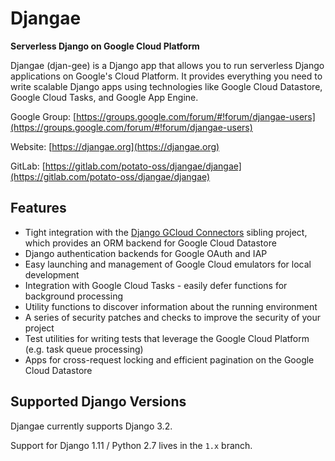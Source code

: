 # Djangae

**Serverless Django on Google Cloud Platform**

Djangae (djan-gee) is a Django app that allows you to run serverless Django applications on Google's Cloud Platform. It provides
everything you need to write scalable Django apps using technologies like Google Cloud Datastore, Google Cloud Tasks, and Google App Engine.

Google Group: [https://groups.google.com/forum/#!forum/djangae-users](https://groups.google.com/forum/#!forum/djangae-users)

Website: [https://djangae.org](https://djangae.org)

GitLab: [https://gitlab.com/potato-oss/djangae/djangae](https://gitlab.com/potato-oss/djangae/djangae)


## Features

* Tight integration with the [Django GCloud Connectors](https://gitlab.com/potato-oss/google-cloud/django-gcloud-connectors) sibling project, which provides an ORM backend for Google Cloud Datastore
* Django authentication backends for Google OAuth and IAP
* Easy launching and management of Google Cloud emulators for local development
* Integration with Google Cloud Tasks - easily defer functions for background processing
* Utility functions to discover information about the running environment
* A series of security patches and checks to improve the security of your project
* Test utilities for writing tests that leverage the Google Cloud Platform (e.g. task queue processing)
* Apps for cross-request locking and efficient pagination on the Google Cloud Datastore

## Supported Django Versions

Djangae currently supports Django 3.2.

Support for Django 1.11 / Python 2.7 lives in the `1.x` branch.
